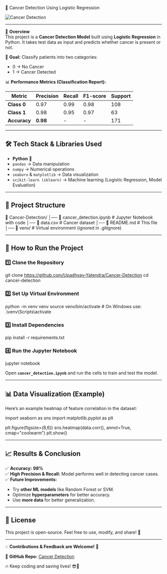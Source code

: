 
🚀 Cancer Detection Using Logistic Regression  

![Cancer Detection](https://upload.wikimedia.org/wikipedia/commons/thumb/1/10/Ribbon_of_hope.svg/512px-Ribbon_of_hope.svg.png)  

---

📌 **Overview**  
This project is a **Cancer Detection Model** built using **Logistic Regression** in Python. It takes test data as input and predicts whether cancer is present or not.  

🔬 **Goal:** Classify patients into two categories:  

- 0 → No Cancer  
- 1 → Cancer Detected  

📊 **Performance Metrics (Classification Report):**  

| Metric        | Precision | Recall | F1-score | Support |
|--------------|-----------|--------|----------|---------|
| **Class 0**  | 0.97      | 0.99   | 0.98     | 108     |
| **Class 1**  | 0.98      | 0.95   | 0.97     | 63      |
| **Accuracy** | **0.98**  | -      | -        | 171     |

---

## 🛠 **Tech Stack & Libraries Used**  

- **Python** 🐍  
- `pandas` → Data manipulation  
- `numpy` → Numerical operations  
- `seaborn` & `matplotlib` → Data visualization  
- `scikit-learn (sklearn)` → Machine learning (Logistic Regression, Model Evaluation)  

---

## 📂 **Project Structure**  

📁 Cancer-Detection/
│── 📄 cancer_detection.ipynb  # Jupyter Notebook with code
│── 📄 data.csv             # Cancer dataset
│── 📄 README.md               # This file
│── 📁 venv/                   # Virtual environment (ignored in .gitignore)

---

## 🚀 **How to Run the Project**  

### 1️⃣ **Clone the Repository**  

git clone <https://github.com/Upadhyay-Yatendra/Cancer-Detection>
cd cancer-detection

### 2️⃣ **Set Up Virtual Environment**  

python -m venv venv
source venv/bin/activate  # On Windows use: .\venv\Scripts\activate

### 3️⃣ **Install Dependencies**  

pip install -r requirements.txt

### 4️⃣ **Run the Jupyter Notebook**  

jupyter notebook

Open **`cancer_detection.ipynb`** and run the cells to train and test the model.

---

## 📊 **Data Visualization (Example)**  

Here’s an example heatmap of feature correlation in the dataset:  

import seaborn as sns
import matplotlib.pyplot as plt

plt.figure(figsize=(8,6))
sns.heatmap(data.corr(), annot=True, cmap="coolwarm")
plt.show()

---

## 📈 **Results & Conclusion**  

✅ **Accuracy:** **98%**  
✅ **High Precision & Recall:** Model performs well in detecting cancer cases.  
✅ **Future Improvements:**  

- Try **other ML models** like Random Forest or SVM.  
- Optimize **hyperparameters** for better accuracy.  
- Use **more data** for better generalization.  

---

## 📜 **License**  

This project is open-source. Feel free to use, modify, and share! 🚀  

---

💡 **Contributions & Feedback are Welcome!** 💬  

🔗 **GitHub Repo:** [Cancer Detection](https://github.com/Upadhyay-Yatendra/Cancer-Detection)  

🔥 Keep coding and saving lives! 😎🚀
